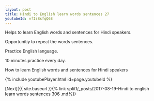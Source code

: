 ```yaml
---
layout: post
title: Hindi to English learn words sentences 27 
youtubeId: vfIz8sfqQ6E
---
```

 
 
Helps to learn English words and sentences for Hindi speakers.

Opportunitiy to repeat the words sentences. 

Practice English language. 
 
10 minutes practice every day. 
 
How to learn English words and sentences for Hindi speakers 
 
{% include youtubePlayer.html id=page.youtubeId %}
 
 
[Next]({{ site.baseurl }}{% link  split1/_posts/2017-08-19-Hindi to english learn words sentences 306 .md%})
 
